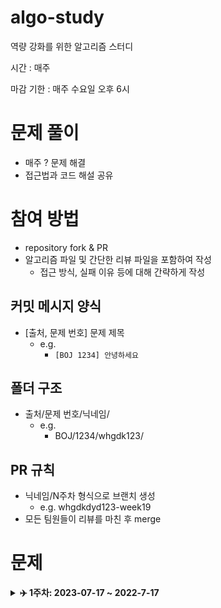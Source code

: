 # algo-study
역량 강화를 위한 알고리즘 스터디

시간 : 매주

마감 기한 : 매주 수요일 오후 6시

# 문제 풀이

- 매주 ? 문제 해결
- 접근법과 코드 해설 공유

# 참여 방법

- repository fork & PR
- 알고리즘 파일 및 간단한 리뷰 파일을 포함하여 작성
  - 접근 방식, 실패 이유 등에 대해 간략하게 작성


## 커밋 메시지 양식

- [출처, 문제 번호] 문제 제목
  - e.g.
    - `[BOJ 1234] 안녕하세요`
   
## 폴더 구조

- 출처/문제 번호/닉네임/
  - e.g.
    - BOJ/1234/whgdk123/

## PR 규칙

- 닉네임/N주차 형식으로 브랜치 생성
  - e.g. whgdkdyd123-week19
- 모든 팀원들이 리뷰를 마친 후 merge

# 문제

<details>
    <summary><strong>✈️ 1주차: 2023-07-17 ~ 2022-7-17</strong></summary>
<br/>
  
|문제 번호|
|:------:|
|[2991번: 사나운 개 (acmicpc.net)](https://www.acmicpc.net/problem/2991)|

</details>

